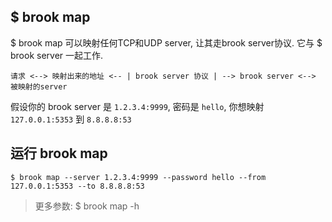 ## $ brook map

$ brook map 可以映射任何TCP和UDP server, 让其走brook server协议. 它与 $ brook server 一起工作.

```
请求 <--> 映射出来的地址 <-- | brook server 协议 | --> brook server <--> 被映射的server
```

假设你的 brook server 是 `1.2.3.4:9999`, 密码是 `hello`, 你想映射 `127.0.0.1:5353` 到 `8.8.8.8:53`

## 运行 brook map

```
$ brook map --server 1.2.3.4:9999 --password hello --from 127.0.0.1:5353 --to 8.8.8.8:53
```

> 更多参数: $ brook map -h

